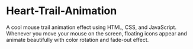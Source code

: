 # Heart-Trail-Animation
A cool mouse trail animation effect using HTML, CSS, and JavaScript. Whenever you move your mouse on the screen, floating icons appear and animate beautifully with color rotation and fade-out effect.
